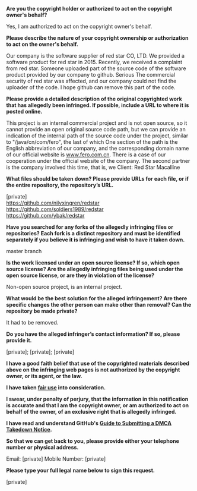**Are you the copyright holder or authorized to act on the copyright owner's behalf?**

Yes, I am authorized to act on the copyright owner's behalf.

**Please describe the nature of your copyright ownership or authorization to act on the owner's behalf.**

Our company is the software supplier of red star CO, LTD. We provided a software product for red star in 2015. Recently, we received a complaint from red star. Someone uploaded part of the source code of the software product provided by our company to github. Serious The commercial security of red star was affected, and our company could not find the uploader of the code. I hope github can remove this part of the code.

**Please provide a detailed description of the original copyrighted work that has allegedly been infringed. If possible, include a URL to where it is posted online.**

This project is an internal commercial project and is not open source, so it cannot provide an open original source code path, but we can provide an indication of the internal path of the source code under the project, similar to "/java/cn/com/fero", the last of which One section of the path is the English abbreviation of our company, and the corresponding domain name of our official website is www.fero.com.cn. There is a case of our cooperation under the official website of the company. The second partner is the company involved this time, that is, we Client: Red Star Macalline

**What files should be taken down? Please provide URLs for each file, or if the entire repository, the repository’s URL.**

[private]  
https://github.com/nilvxingren/redstar  
https://github.com/soldiers1989/redstar  
https://github.com/ybak/redstar

**Have you searched for any forks of the allegedly infringing files or repositories? Each fork is a distinct repository and must be identified separately if you believe it is infringing and wish to have it taken down.**

master branch

**Is the work licensed under an open source license? If so, which open source license? Are the allegedly infringing files being used under the open source license, or are they in violation of the license?**

Non-open source project, is an internal project.

**What would be the best solution for the alleged infringement? Are there specific changes the other person can make other than removal? Can the repository be made private?**

It had to be removed.

**Do you have the alleged infringer’s contact information? If so, please provide it.**

[private]; [private]; [private]

**I have a good faith belief that use of the copyrighted materials described above on the infringing web pages is not authorized by the copyright owner, or its agent, or the law.**

**I have taken <a href="https://www.lumendatabase.org/topics/22">fair use</a> into consideration.**

**I swear, under penalty of perjury, that the information in this notification is accurate and that I am the copyright owner, or am authorized to act on behalf of the owner, of an exclusive right that is allegedly infringed.**

**I have read and understand GitHub's <a href="https://docs.github.com/articles/guide-to-submitting-a-dmca-takedown-notice/">Guide to Submitting a DMCA Takedown Notice</a>.**

**So that we can get back to you, please provide either your telephone number or physical address.**

Email: [private]
Mobile Number: [private]

**Please type your full legal name below to sign this request.**

[private]
